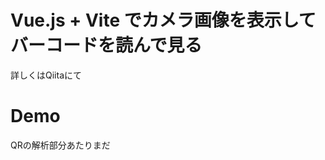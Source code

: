 # Vue.js + Vite でカメラ画像を表示してバーコードを読んで見る

詳しくはQiitaにて

<!-- https://qiita.com/harenokuni/items/b6e003176dbbb4978d97 -->


# Demo

<!-- https://harenokuni.github.io/vue-sample-3/ -->

QRの解析部分あたりまだ
